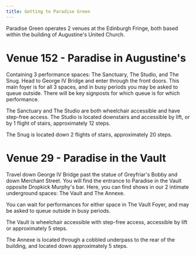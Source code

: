 ```yaml
---
title: Getting to Paradise Green
---
```


Paradise Green operates 2 venues at the Edinburgh Fringe, both based within the building of Augustine's United Church.

# Venue 152 - Paradise in Augustine's 

Containing 3 performance spaces: The Sanctuary, The Studio, and The Snug.
Head to George IV Bridge and enter through the front doors. This main foyer is for all 3 spaces, and in busy periods you may be asked to queue outside. There will be key signposts for which queue is for which performance.

The Sanctuary and The Studio are both wheelchair accessible and have step-free access.
The Studio is located downstairs and accessible by lift, or by 1 flight of stairs, approximately 12 steps.

The Snug is located down 2 flights of stairs, approximately 20 steps.

# Venue 29 - Paradise in the Vault 

Travel down George IV Bridge past the statue of Greyfriar's Bobby and down Merchant Street. You will find the entrance to Paradise in the Vault opposite Dropkick Murphy's bar. Here, you can find shows in our 2 intimate underground spaces: The Vault and The Annexe.

You can wait for performances for either space in The Vault Foyer, and may be asked to queue outside in busy periods.

The Vault is wheelchair accessible with step-free access, accessible by lift or approximately 5 steps.

The Annexe is located through a cobbled underpass to the rear of the building, and located down approximately 5 steps.